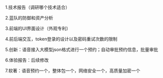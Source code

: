 1.技术报告（调研哪个技术适合）

2.蓝队的防御和资产分析

3.前端的UI界面设计（外观专利）

4.前后端交互，token登录的设计以及密码重试次数的限制

5.创新：语音接入大模型json格式进行一个预约；自动审批预约信息，批量审批

6.体验报告：后续修改

7.软著：语音预约一个，整体包一个，网络安全一个，高质量加密一个

